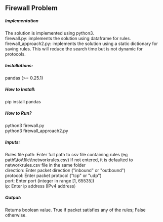 ## Firewall Problem
##### Implementation
The solution is implemented using python3. <br/>
firewall.py: implements the solution using dataframe for rules.<br/>
firewall_approach2.py: implements the solution using a static dictionary for saving rules. This will reduce the search time but is not dynamic for protocols.
##### Installations:
pandas (>= 0.25.1)
##### How to Install:
pip install pandas
##### How to Run?
python3 firewall.py<br/>
python3 firewall_approach2.py<br/>
##### Inputs:
Rules file path: Enter full path to csv file containing rules (eg path\\\to\\\file\\\networkrules.csv) If not entered, it is defaulted to networkrules.csv file in the same folder<br/>
direction: Enter packet direction ("inbound" or "outbound")<br/>
protocol: Enter packet protocol ("tcp" or "udp")<br/>
port: Enter port (integer in range [1, 65535])<br/>
ip: Enter ip address (IPv4 address) <br/>

##### Output:
Returns boolean value. True if packet satisfies any of the rules; False otherwise.

